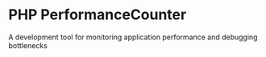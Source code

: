 # PHP PerformanceCounter

A development tool for monitoring application performance and debugging bottlenecks
